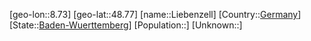 ﻿---
location: [48.77,8.73]
type: City
tags:
- geo/City


SpocWebEntityId: 31996
isDeleted: false
confidential: public

---
[geo-lon::8.73]
[geo-lat::48.77]
[name::Liebenzell]
[Country::[Germany](geo/Continent/Europe/Germany.md)]
[State::[Baden-Wuerttemberg](geo/Continent/Europe/Germany/Baden-Wuerttemberg.md)]
[Population::]
[Unknown::]

